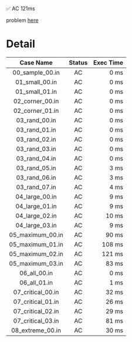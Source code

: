✅  AC  121ms

problem [here](https://onlinejudge.u-aizu.ac.jp/courses/library/3/DSL/2/DSL_2_I)

# Detail

| Case Name | Status | Exec Time |
|:---------:|:------:|---------:|
| 00_sample_00.in | AC | 0 ms |
| 01_small_00.in | AC | 0 ms |
| 01_small_01.in | AC | 0 ms |
| 02_corner_00.in | AC | 0 ms |
| 02_corner_01.in | AC | 0 ms |
| 03_rand_00.in | AC | 0 ms |
| 03_rand_01.in | AC | 0 ms |
| 03_rand_02.in | AC | 0 ms |
| 03_rand_03.in | AC | 0 ms |
| 03_rand_04.in | AC | 0 ms |
| 03_rand_05.in | AC | 3 ms |
| 03_rand_06.in | AC | 3 ms |
| 03_rand_07.in | AC | 4 ms |
| 04_large_00.in | AC | 9 ms |
| 04_large_01.in | AC | 9 ms |
| 04_large_02.in | AC | 10 ms |
| 04_large_03.in | AC | 9 ms |
| 05_maximum_00.in | AC | 90 ms |
| 05_maximum_01.in | AC | 108 ms |
| 05_maximum_02.in | AC | 121 ms |
| 05_maximum_03.in | AC | 83 ms |
| 06_all_00.in | AC | 0 ms |
| 06_all_01.in | AC | 1 ms |
| 07_critical_00.in | AC | 32 ms |
| 07_critical_01.in | AC | 26 ms |
| 07_critical_02.in | AC | 29 ms |
| 07_critical_03.in | AC | 81 ms |
| 08_extreme_00.in | AC | 30 ms |


